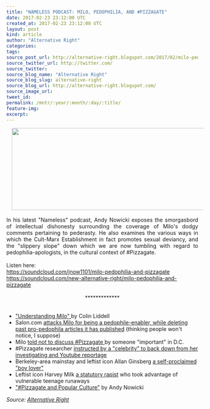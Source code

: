 ```yaml
---
title: "NAMELESS PODCAST: MILO, PEDOPHILIA, AND #PIZZAGATE"
date: 2017-02-23 23:12:00 UTC
created_at: 2017-02-23 23:12:00 UTC
layout: post
kind: article
author: "Alternative Right"
categories: 
tags: 
source_post_url: http://alternative-right.blogspot.com/2017/02/milo-pedophilia-and-pizzagate-nameless.html
source_twitter_url: http://twitter.com/
source_twitter: 
source_blog_name: "Alternative Right"
source_blog_slug: alternative-right
source_blog_url: http://alternative-right.blogspot.com/
source_image_url: 
tweet_id:
permalink: /mntr/:year/:month/:day/:title/
feature-img: 
excerpt:
---
```

<div dir="ltr" style="text-align: left;"><div class="separator" style="clear: both; text-align: center;"><a href="https://2.bp.blogspot.com/-vFSowaxteyY/WK9hZ96gT6I/AAAAAAAAC_E/C1yWJ67VW8o36gLDXxtAG6lVomMtn-daQCLcB/s1600/milo-yiannopoulos-pizzagate.jpg" style="margin-left: 1em; margin-right: 1em;"><img border="0" height="215" src="https://2.bp.blogspot.com/-vFSowaxteyY/WK9hZ96gT6I/AAAAAAAAC_E/C1yWJ67VW8o36gLDXxtAG6lVomMtn-daQCLcB/s400/milo-yiannopoulos-pizzagate.jpg" width="550"></a></div><br><div style="text-align: justify;">In his latest "Nameless" podcast, Andy Nowicki exposes the smorgasbord of intellectual dishonesty surrounding the coverage of Milo's dodgy comments pertaining to pederasty. He also examines the various ways in which the Cult-Marx Establishment in fact promotes sexual deviancy, and the "slippery slope" down which we are now tumbling with regard to pedophilia-apologists, in the cultural context of #Pizzagate.</div><br><a name="more"></a>Listen here:<br><a href="https://soundcloud.com/jnow1101/milo-pedophilia-and-pizzagate">https://soundcloud.com/jnow1101/milo-pedophilia-and-pizzagate</a><br><a href="https://soundcloud.com/new-alternative-right/milo-pedophilia-and-pizzagate">https://soundcloud.com/new-alternative-right/milo-pedophilia-and-pizzagate</a><br><br><div style="text-align: center;">*************</div><br><ul><li><a href="http://alternative-right.blogspot.com/2017/02/understanding-milo.html">"Understanding Milo" </a>by Colin Liddell</li><li>Salon.com <a href="http://theralphretort.com/salon-removes-old-articles-tried-justify-pedophilia-2020017/">attacks Milo for being a pedophile-enabler, while deleting past pro-pedophila articles it has published</a> (thinking people won't notice, I suppose)</li><li>Milo <a href="http://www.zerohedge.com/news/2016-12-06/milo-yiannopoulos-told-not-speak-%E2%80%9Cpizzagate%E2%80%9D-during-miami-university-lecture">told not to discuss #Pizzagate </a>by someone "important" in D.C.</li><li>#Pizzagate researcher <a href="https://www.youtube.com/watch?v=8jFi-7g5KxY">instructed by a "celebrity" to back down from her investigating and Youtube reportage</a></li><li>Berkeley-area mainstay and leftist icon Allan Ginsberg <a href="https://en.wikipedia.org/wiki/North_American_Man/Boy_Love_Association">a self-proclaimed "boy lover"</a></li><li>Leftist icon Harvey Milk <a href="https://libertycounselaction.org/content/home/37288/sexual_predator_honored_with_u_s_postage_stamp">a statutory rapist</a> who took advantage of vulnerable teenage runaways</li><li><a href="http://alternative-right.blogspot.com/2016/12/pizzagate-and-popular-culture.html">"#Pizzagate and Popular Culture"</a> by Andy Nowicki</li></ul></div><img src="http://feeds.feedburner.com/~r/blogspot/SBfLZ/~4/myIigkk6vlg" height="1" width="1" alt=""><div class="">
    <i>Source: <a href="http://alternative-right.blogspot.com/">Alternative Right</a></i>
</div>
